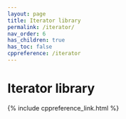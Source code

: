 ```yaml
---
layout: page
title: Iterator library
permalink: /iterator/
nav_order: 6
has_children: true
has_toc: false
cppreference: /iterator
---
```


<style>
p {
    padding: 0px;
    margin: 0px;
}
</style>

# Iterator library

{% include cppreference_link.html %}
